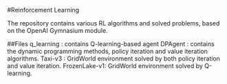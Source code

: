 #Reinforcement Learning

The repository contains various RL algorithms and solved problems, based on the OpenAI Gymnasium module.

##Files
  q_learning : contains Q-learning-based agent
  DPAgent : contains the dynamic programming methods, policy
            iteration and value iteration algorithms.
  Taxi-v3 : GridWorld environment solved by both policy iteration and value iteration.
  FrozenLake-v1: GridWorld environment solved by Q-learning.
